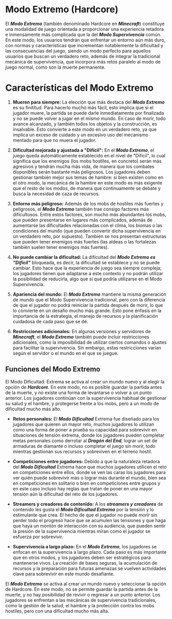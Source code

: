 # Modo Extremo (Hardcore)

El ***Modo Extremo*** (también denominado Hardcore en ***Minecraft***) constituye una modalidad de juego orientada a proporcionar una experiencia retadora e inmensamente más complicada que la del ***Modo Supervivencia*** común. En este modo, los usuarios tendrán que enfrentar un entorno aún más duro, con normas y características que incrementan notablemente la dificultad y las consecuencias del juego, siendo un modo perfecto para aquellos usuarios que buscan un verdadero reto, además de integrar la tradicional mecánica de supervivencia, que incorpora más retos paralelo al modo de juego normal, como son la muerte permanente.

# Características del Modo Extremo

1. **Mueren para siempre:**
La elección que más destaca del ***Modo Extremo*** es su finititud. Para hacerlo mucho más fácil, esto implica que si el jugador muere, la partida se puede darle inmediatamente por finalizada y no se puede volver a jugar en el mismo mundo. En caso de morir, todo avance alcanzado, y también todos los objetos y la construcción, es insalvable. Esto convierte a este modo en un verdadero reto, ya que implica un exceso de cuidado y un excesivo uso del mecanismo mentado para que no muera el jugador.

2. **Dificultad mejorada y ajustada a "Difícil":**
En el ***Modo Extremo***, el juego queda automáticamente establecido en el nivel de "Difícil", lo cual significa que los enemigos (los mobs hostiles, en concreto) serán más agresivos y tendrán mucha más vida, de manera que los combates disponibles serán bastante más peligrosos. Los jugadores deben gestionar también mejor sus temas de hambre: si bien existen como en el otro modo, la mecánica de la hambre en este modo es más exigente que el resto de los modos, de manera que continuamente se debate y busca la necesidad de caza de recursos.

3. **Entorno más peligroso:**
Además de los mobs de hostiles más fuertes y peligrosos, el ***Modo Extremo*** también trae consigo factores más difícultosos. Entre estos factores, son mucho más abundantes los mobs, que pueden presentarse en lugares más complicados, además de aumentarse las dificultades relacionadas con el clima, los biomas o las condiciones del mundo (que pueden convertir dicha supervivencia en un verdadero reto, por supuesto). También se nos presentan estructuras que pueden tener enemigos más fuertes (las aldeas o las fortalezas también suelen tener enemigos más fuertes).

4. **No puede cambiar la dificultad:**
La dificultad del ***Modo Extremo es "Difícil"*** bloqueada, es decir, la dificultad se establece y no se puede cambiar. Esto hace que la experiencia de juego sea siempre compleja; los jugadores tienen que adaptarse a este contexto y no podrán utilizar la posibilidad de reducirla, algo que sí que podría utilizarse en el Modo Supervivencia.

5. **Apariencia del mundo:**
El ***Modo Extremo*** mantiene la misma generación de mundo que el Modo Supervivencia tradicional, pero con la diferencia de que el jugador no podrá reiniciar la partida después de morir, lo que lo convierte en un desafío mucho más grande. Esto pone énfasis en la importancia de la estrategia, el manejo de recursos y la planificación cuidadosa de cada paso que se dé.

6. **Restricciones adicionales:**
En algunas versiones y servidores de ***Minecraft***, el ***Modo Extremo*** también puede incluir restricciones adicionales, como la imposibilidad de utilizar ciertos comandos o ajustes para facilitar la supervivencia. Sin embargo, estas restricciones varían según el servidor o el mundo en el que se juegue.

## Funciones del Modo Extremo

El Modo Dificultad:
Extrema se activa al crear un mundo nuevo y al elegir la opción de ***Hardcore***. En este modo, no es posible guardar la partida antes de la muerte, y no existe una forma de levantarse o volver a un punto anterior. Los jugadores continúan con la supervivencia habitual de gestionar su salud y el hambre, y protegerse frente a los mobs, pero a un modo de dificultad mucho más alto.

- **Retos personales:**
El ***Modo Dificultad*** Extrema fue diseñado para los jugadores que quieren un mayor reto, muchos jugadores lo utilizan como una forma de poner a prueba su capacidad para sobrevivir en situaciones de tensión extrema, donde los jugadores pueden completar metas personales como derrotar al ***Dragón del End***, lograr un set de armaduras de diamante o incluso completar el juego sin morir, todo mientras gestionan sus recursos y sobreviven en el terreno hostil.

- **Competiciones entre jugadores:**
Debido a que la naturaleza retadora del ***Modo Dificultad*** Extrema hace que muchos jugadores utilicen el reto en competiciones entre ellos, donde se ven las caras los jugadores para ver quién puede sobrevivir más o lograr más durante el mundo, bien sea en competiciones en solitario o bien en competiciones entre grupos y en este caso incluso hay reglas que tratan de poner en una mayor tensión aún la dificultad del reto de los jugadores.

- **Streamers y creadores de contenido:**
A los ***streamers y creadores*** de contenido les gusta el ***Modo Dificultad Extrema*** por la tensión y lo estimulante que crea. El hecho de que el jugador no puede morir sin perder todo el progreso hace que se acumulen las tensiones y que haga que haya un montón de interacción con su audiencia, que pueden sentir la presión de la supervivencia mientras miran como el jugador se esfuerza por sobrevivir. 

- **Supervivencia a largo plazo:**
En el ***Modo Extremo***, los jugadores se enfocan en la supervivencia a largo plazo. Cada paso es más importante que en otros modos, y los jugadores deben ser estratégicos para mantenerse vivos. La creación de bases seguras, la acumulación de recursos y la preparación para futuras amenazas se vuelven actividades clave para sobrevivir en este mundo desafiante.

El ***Modo Extremo*** se activa al crear un mundo nuevo y seleccionar la opción de Hardcore. En este modo, no se permite guardar la partida antes de la muerte, y no hay posibilidad de revivir o regresar a un punto anterior. Los jugadores se enfrentan a las mecánicas de supervivencia tradicionales, como la gestión de la salud, el hambre y la protección contra los mobs hostiles, pero con una dificultad mucho más alta.
